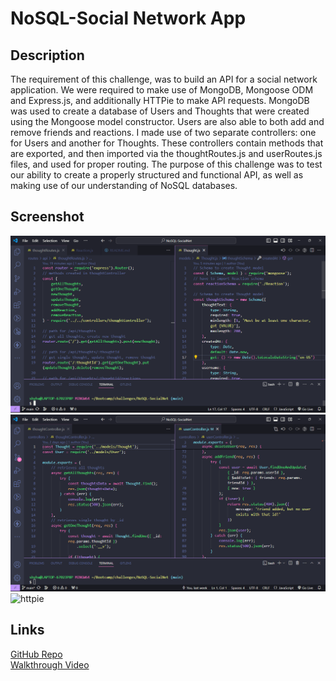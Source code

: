 # NoSQL-Social Network App

## Description
The requirement of this challenge, was to build an API for a social network application. We were required to make use of MongoDB, Mongoose ODM and Express.js, and additionally HTTPie to make API requests. MongoDB was used to create a database of Users and Thoughts that were created using the Mongoose model constructor. Users are also able to both add and remove friends and reactions. I made use of two separate controllers: one for Users and another for Thoughts. These controllers contain methods that are exported, and then imported via the thoughtRoutes.js and userRoutes.js files, and used for proper routing. The purpose of this challenge was to test our ability to create a properly structured and functional API, as well as making use of our understanding of NoSQL databases.

## Screenshot
![Screenshot 1](./assets/screenshot-18NoSQL-1.png)  
![Screenshot 2](./assets/screenshot-18NoSQL-2.png)  
![httpie]()  

## Links
[GitHub Repo](https://github.com/sailorshy94/NoSQL-SocialNet)  
[Walkthrough Video](https://drive.google.com/file/d/1tu5Q0YOPnm24z4R3GCu3UVmq-B52gQRn/view)